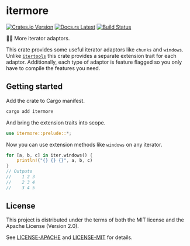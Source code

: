 <!-- Generated by cargo-onedoc. DO NOT EDIT. -->

# itermore

[![Crates.io Version](https://img.shields.io/crates/v/itermore.svg)](https://crates.io/crates/itermore)
[![Docs.rs Latest](https://img.shields.io/badge/docs.rs-latest-blue.svg)](https://docs.rs/itermore)
[![Build Status](https://img.shields.io/github/workflow/status/rossmacarthur/itermore/build/trunk)](https://github.com/rossmacarthur/itermore/actions?query=workflow%3Abuild)

🤸‍♀️ More iterator adaptors.

This crate provides some useful iterator adaptors like
`chunks` and `windows`. Unlike
[`itertools`](https://docs.rs/itertools) this crate provides a separate
extension trait for each adaptor. Additionally, each type of adaptor is
feature flagged so you only have to compile the features you need.

## Getting started

Add the crate to Cargo manifest.

```sh
cargo add itermore
```

And bring the extension traits into scope.

```rust
use itermore::prelude::*;
```

Now you can use extension methods like `windows` on
any iterator.

```rust
for [a, b, c] in iter.windows() {
    println!("{} {} {}", a, b, c)
}
// Outputs
//    1 2 3
//    2 3 4
//    3 4 5
```

## License

This project is distributed under the terms of both the MIT license and the Apache License (Version 2.0).

See [LICENSE-APACHE](LICENSE-APACHE) and [LICENSE-MIT](LICENSE-MIT) for details.
